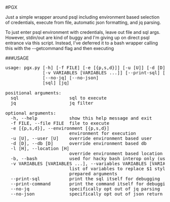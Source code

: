 #PGX

Just a simple wrapper around psql including environment based selection of
credentials, execute from file, automatic json formatting, and jq parsing.

To just enter psql environment with credentials, leave out file and sql args.
However, stdin/out are kind of buggy and I'm giving up on direct psql entrance
via this script. Instead, I've deferred it to a bash wrapper calling this with
the --getcommand flag and then executing

###USAGE
<pre>
usage: pgx.py [-h] [-f FILE] [-e [{p,s,d}]] [-u [U]] [-d [D]] [-l [H]] [-b]
              [-v VARIABLES [VARIABLES ...]] [--print-sql] [--print-command]
              [--no-jq] [--no-json]
              [sql] [jq]

positional arguments:
  sql                   sql to execute
  jq                    jq filter

optional arguments:
  -h, --help            show this help message and exit
  -f FILE, --file FILE  file to execute
  -e [{p,s,d}], --environment [{p,s,d}]
                        environment for execution
  -u [U], --user [U]    override environment based user
  -d [D], --db [D]      override environment based db
  -l [H], --location [H]
                        override environment based location (host)
  -b, --bash            used for hacky bash interop only (used by pgx script)
  -v VARIABLES [VARIABLES ...], --variables VARIABLES [VARIABLES ...]
                        list of variables to replace $1 style
                        prepared arguments
  --print-sql           print the sql itself for debugging
  --print-command       print the command itself for debugging
  --no-jq               specifically opt out of jq parsing
  --no-json             specifically opt out of json return format
</pre>
